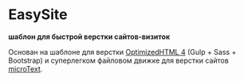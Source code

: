 <h1>EasySite</h1>
<p><strong>шаблон для быстрой верстки сайтов-визиток</strong></p>
<p>Основан на шаблоне для верстки <a href="https://github.com/agragregra/OptimizedHTML-4/blob/master/readme.md">OptimizedHTML 4</a> (Gulp + Sass + Bootstrap) и суперлегком файловом движке для верстки сайтов <a href="http://microtext.pp.ua/">microText</a>.</p>